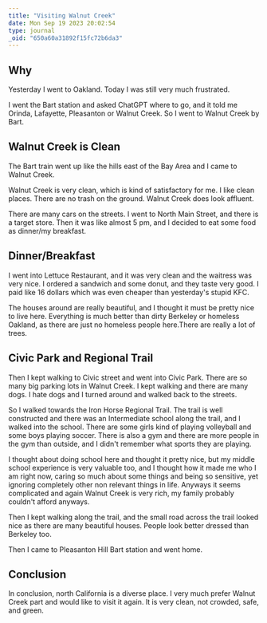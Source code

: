 ```yaml
---
title: "Visiting Walnut Creek"
date: Mon Sep 19 2023 20:02:54
type: journal
_oid: "650a60a31892f15fc72b6da3"
---
```

## Why

Yesterday I went to Oakland. Today I was still very much frustrated.

I went the Bart station and asked ChatGPT where to go, and it told me
Orinda, Lafayette, Pleasanton or Walnut Creek. So I went to Walnut Creek
by Bart.

## Walnut Creek is Clean

The Bart train went up like the hills east of the Bay Area and I came to
Walnut Creek.

Walnut Creek is very clean, which is kind of satisfactory for me. I like
clean places. There are no trash on the ground. Walnut Creek does look
affluent.

There are many cars on the streets. I went to North Main Street, and
there is a target store. Then it was like almost 5 pm, and I decided to
eat some food as dinner/my breakfast.

## Dinner/Breakfast

I went into Lettuce Restaurant, and it was very clean and the waitress
was very nice. I ordered a sandwich and some donut, and they taste very
good. I paid like 16 dollars which was even cheaper than yesterday's
stupid KFC.

The houses around are really beautiful, and I thought it must be pretty
nice to live here. Everything is much better than dirty Berkeley or
homeless Oakland, as there are just no homeless people here.There are
really a lot of trees.

## Civic Park and Regional Trail

Then I kept walking to Civic street and went into Civic Park. There are
so many big parking lots in Walnut Creek. I kept walking and there are
many dogs. I hate dogs and I turned around and walked back to the
streets.

So I walked towards the Iron Horse Regional Trail. The trail is well
constructed and there was an Intermediate school along the trail, and I
walked into the school. There are some girls kind of playing volleyball
and some boys playing soccer. There is also a gym and there are more
people in the gym than outside, and I didn't remember what sports they
are playing.

I thought about doing school here and thought it pretty nice, but my
middle school experience is very valuable too, and I thought how it made
me who I am right now, caring so much about some things and being so
sensitive, yet ignoring completely other non relevant things in life.
Anyways it seems complicated and again Walnut Creek is very rich, my
family probably couldn't afford anyways.

Then I kept walking along the trail, and the small road across the trail
looked nice as there are many beautiful houses. People look better
dressed than Berkeley too.

Then I came to Pleasanton Hill Bart station and went home.

## Conclusion

In conclusion, north California is a diverse place. I very much prefer
Walnut Creek part and would like to visit it again. It is very clean,
not crowded, safe, and green.
